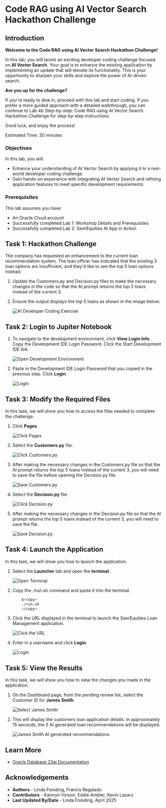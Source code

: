 # Code RAG using AI Vector Search Hackathon Challenge

## Introduction

**Welcome to the Code RAG using AI Vector Search Hackathon Challenge!**

In this lab, you will tackle an exciting developer coding challenge focused on **AI Vector Search**. Your goal is to enhance the existing application by implementing an update that will elevate its functionality. This is your opportunity to sharpen your skills and explore the power of AI-driven search.

**Are you up for the challenge?**

If you're ready to dive in, proceed with this lab and start coding. If you prefer a more guided approach with a detailed walkthrough, you can continue to Lab 4b Step-by-step: Code RAG using AI Vector Search Hackathon Challenge for step-by-step instructions.

Good luck, and enjoy the process!

Estimated Time: 30 minutes


### Objectives
In this lab, you will:
* Enhance your understanding of AI Vector Search by applying it to a real-world developer coding challenge.
* Gain hands-on experience with integrating AI Vector Search and refining application features to meet specific development requirements.


### Prerequisites

This lab assumes you have:
* An Oracle Cloud account
* Successfully completed Lab 1: Workshop Details and Prerequisites
* Successfully completed Lab 2: SeerEquities AI App in Action
   

## Task 1: Hackathon Challenge

The company has requested an enhancement to the current loan recommendation system. The loan officer has indicated that the existing 3 loan options are insufficient, and they'd like to see the top 5 loan options instead.

1. Update the Customers.py and Decision.py files to make the necessary changes in the code so that the AI prompt returns the top 5 loans instead of the current 3.

2. Ensure the output displays the top 5 loans as shown in the image below: 

    ![AI Developer Coding Exercise](./images/ai-exercise.png " ")

## Task 2: Login to Jupiter Notebook

1. To navigate to the development environment, click **View Login Info**. Copy the Development IDE Login Password. Click the Start Development IDE link.

    ![Open Development Environment](./images/dev-env.png " ")

2. Paste in the Development IDE Login Password that you copied in the previous step. Click **Login**.

    ![Login](./images/jupyter-login.png " ")

## Task 3: Modify the Required Files

In this task, we will show you how to access the files needed to complete the challenge. 

1. Click **Pages**.

    ![Click Pages](./images/click-pages.png " ")

2. Select the **Customers.py** file.

    ![Click Customers.py](./images/customers-py.png " ")

3. After making the necessary changes in the Customers.py file so that the AI prompt returns the top 5 loans instead of the current 3, you will need to save the file before opening the Decision.py file.

    ![Save Customers.py](./images/save-customers-py.png " ")

4. Select the **Decision.py** file.

    ![Click Decision.py](./images/decision-py.png " ")

5. After making the necessary changes in the Decision.py file so that the AI prompt returns the top 5 loans instead of the current 3, you will need to save the file.

    ![Save Decision.py](./images/save-decision-py.png " ")

## Task 4: Launch the Application

In this task, we will show you how to launch the application.

1. Select the **Launcher** tab and open the **terminal**. 

    ![Open Terminal](./images/open-terminal.png " ")

2. Copy the ./run.sh command and paste it into the terminal.

    ````bash
        $<copy>
        ./run.sh
        </copy>
    ````

3. Click the URL displayed in the terminal to launch the SeerEquities Loan Management application.

    ![Click the URL](./images/click-url.png " ")

4. Enter in a username and click **Login**.

    ![Login](./images/login.png " ")

## Task 5: View the Results

In this task, we will show you how to view the changes you made in the application.

1. On the Dashboard page, from the pending review list, select the Customer ID for **James Smith**.

    ![Select James Smith](./images/james-smith.png " ")

2. This will display the customers loan application details. In approximately 15 seconds, the 5 AI generated loan recommendations will be displayed.

    ![James Smith AI generated recommendations](./images/ai-exercise.png " ")

## Learn More

* [Oracle Database 23ai Documentation](https://docs.oracle.com/en/database/oracle/oracle-database/23/)

## Acknowledgements
* **Authors** - Linda Foinding, Francis Regalado
* **Contributors** - Kamryn Vinson, Eddie Ambler, Kevin Lazarz
* **Last Updated By/Date** - Linda Foinding, April 2025
